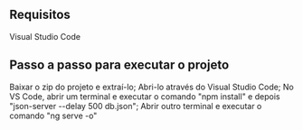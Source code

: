 ## Requisitos

Visual Studio Code

## Passo a passo para executar o projeto

Baixar o zip do projeto e extraí-lo;
Abri-lo através do Visual Studio Code;
No VS Code, abrir um terminal e executar o comando "npm install" e depois "json-server --delay 500 db.json";
Abrir outro terminal e executar o comando "ng serve -o"
